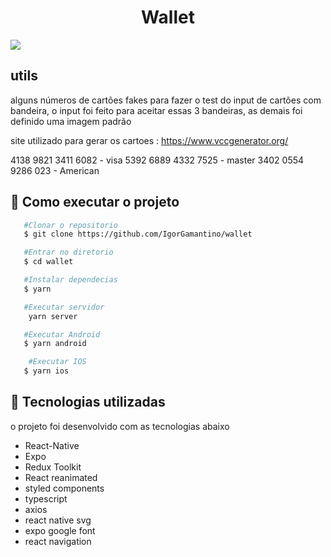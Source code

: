 <h1 align='center'>
Wallet

</h1>

<Image align='center' src='./assets/public/TeslaLinda.gif' />


## utils
  alguns números de cartões fakes para fazer o test do input de cartões com bandeira, o input foi feito para aceitar essas 3 bandeiras, as demais foi definido uma imagem padrão

  site utilizado para gerar os cartoes : https://www.vccgenerator.org/

  4138 9821 3411 6082 - visa
  5392 6889 4332 7525 - master
  3402 0554 9286 023 - American



## 📲 Como executar o projeto

 ````bash
    #Clonar o repositorio
    $ git clone https://github.com/IgorGamantino/wallet

    #Entrar no diretorio
    $ cd wallet

    #Instalar dependecias
    $ yarn

    #Executar servidor
     yarn server

    #Executar Android
    $ yarn android

     #Executar IOS
    $ yarn ios
 ````


## 🚀 Tecnologias utilizadas

o projeto foi desenvolvido com as tecnologias abaixo

 - React-Native
 - Expo
 - Redux Toolkit
 - React reanimated
 - styled components
 - typescript
 - axios
 - react native svg
 - expo google font
 - react navigation

